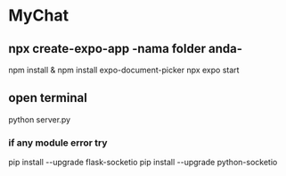 # MyChat

## npx create-expo-app -nama folder anda-
npm install & npm install expo-document-picker
npx expo start

## open terminal
python server.py

### if any module error try
pip install --upgrade flask-socketio
pip install --upgrade python-socketio
